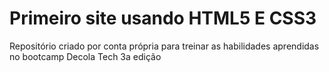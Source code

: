 # Primeiro site usando HTML5 E CSS3
 Repositório criado por conta própria para treinar as habilidades aprendidas no bootcamp Decola Tech 3a edição
